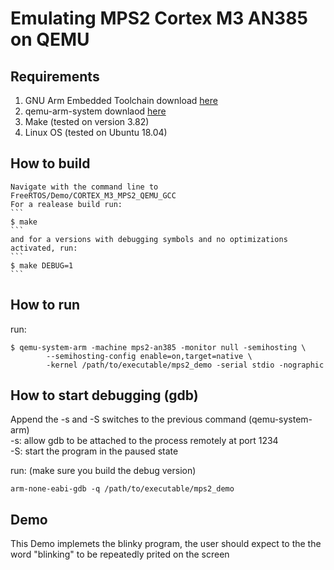 # Emulating MPS2 Cortex M3 AN385 on QEMU

## Requirements
1. GNU Arm Embedded Toolchain download [here](https://developer.arm.com/tools-and-software/open-source-software/developer-tools/gnu-toolchain/gnu-rm/downloads)
3. qemu-arm-system downlaod [here](https://www.qemu.org/download)
2. Make (tested on version 3.82)
4. Linux OS (tested on Ubuntu 18.04)

## How to build
    Navigate with the command line to FreeRTOS/Demo/CORTEX_M3_MPS2_QEMU_GCC
    For a realease build run:
    ```
    $ make
    ```
    and for a versions with debugging symbols and no optimizations activated, run:
    ```
    $ make DEBUG=1
    ```

## How to run
run:
```
$ qemu-system-arm -machine mps2-an385 -monitor null -semihosting \
        --semihosting-config enable=on,target=native \
        -kernel /path/to/executable/mps2_demo -serial stdio -nographic
```

## How to start debugging (gdb)
<P>
Append the -s and -S switches to the previous command (qemu-system-arm)<br>
-s: allow gdb to be attached to the process remotely at port 1234 <br>
-S: start the program in the paused state <br>

run: (make sure you build the debug version)
```
arm-none-eabi-gdb -q /path/to/executable/mps2_demo 
```
## Demo
This Demo implemets the blinky program, the user should expect to the the word 
"blinking" to be repeatedly prited on the screen
